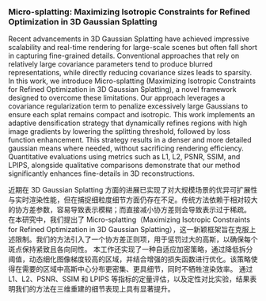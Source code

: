### Micro-splatting: Maximizing Isotropic Constraints for Refined Optimization in 3D Gaussian Splatting

Recent advancements in 3D Gaussian Splatting have achieved impressive scalability and real-time rendering for large-scale scenes but often fall short in capturing fine-grained details. Conventional approaches that rely on relatively large covariance parameters tend to produce blurred representations, while directly reducing covariance sizes leads to sparsity. In this work, we introduce Micro-splatting (Maximizing Isotropic Constraints for Refined Optimization in 3D Gaussian Splatting), a novel framework designed to overcome these limitations. Our approach leverages a covariance regularization term to penalize excessively large Gaussians to ensure each splat remains compact and isotropic. This work implements an adaptive densification strategy that dynamically refines regions with high image gradients by lowering the splitting threshold, followed by loss function enhancement. This strategy results in a denser and more detailed gaussian means where needed, without sacrificing rendering efficiency. Quantitative evaluations using metrics such as L1, L2, PSNR, SSIM, and LPIPS, alongside qualitative comparisons demonstrate that our method significantly enhances fine-details in 3D reconstructions.

近期在 3D Gaussian Splatting 方面的进展已实现了对大规模场景的优异可扩展性与实时渲染性能，但在捕捉细粒度细节方面仍存在不足。传统方法依赖于相对较大的协方差参数，容易导致表示模糊；而直接减小协方差则会导致表示过于稀疏。
在本研究中，我们提出了 Micro-splatting（Maximizing Isotropic Constraints for Refined Optimization in 3D Gaussian Splatting），这一新颖框架旨在克服上述限制。我们的方法引入了一个协方差正则项，用于惩罚过大的高斯，以确保每个斑点保持紧致且各向同性。
本工作还实现了一种自适应加密策略，通过降低拆分阈值，动态细化图像梯度较高的区域，并结合增强的损失函数进行优化。该策略使得在需要的区域中高斯中心分布更密集、更具细节，同时不牺牲渲染效率。
通过 L1、L2、PSNR、SSIM 和 LPIPS 等指标的定量评估，以及定性对比实验，结果表明我们的方法在三维重建的细节表现上具有显著提升。
